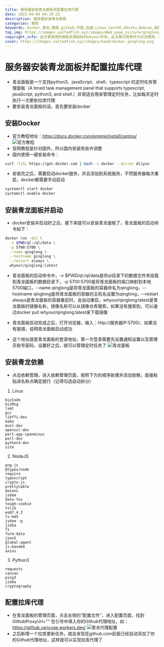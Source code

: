```yaml
---
title: 服务器安装青龙面板并配置拉库代理
date: 2022-04-04 04:19:23
description: 服务器安装青龙面板
categories: 教程
keywords: docker,青龙,教程,github,代理,加速,Linux,CentOS,Ubuntu,Debian,面板
top_img: https://images.saltedfish.xyz/images/Web_page_picture/qinglong.png
copyright_info: 此文章使用的面板资源版权归whyour所有，此文章仅用来作为交流使用，如有侵权，请立刻联系网站管理员，谢谢
cover: https://images.saltedfish.xyz/images/head/docker_qinglong.png
---
```

# 服务器安装青龙面板并配置拉库代理
* 青龙面板是一个支持python3、javaScript、shell、typescript 的定时任务管理面板（A timed task management panel that supports typescript, javaScript, python3, and shell.）非常适合用来管理定时任务，比如每天定时执行一次更新拉库代理
* 要安装青龙面板的话，首先要安装docker
## 安装Docker
* 官方教程地址：https://docs.docker.com/engine/install/centos/
![官方教程](https://images.saltedfish.xyz/images/Web_page_picture/docker_official.png)
* 官网教程是针对国外，所以国内安装有些许调整
* 国内使用一键安装命令：
```bash
curl -fsSL https://get.docker.com | bash -s docker --mirror Aliyun
```
* 安装完之后，需要启动docker服务，并且添加到系统服务，不然服务器每次重启，docker都需要手动启动
```bash
systemctl start docker
systemctl enable docker
```
## 安装青龙面板并启动
* docker安装并启动好之后，接下来就可以安装青龙面板了，青龙面板的启动命令如下：
```bash
docker run -dit \
  -v $PWD/ql:/ql/data \
  -p 5700:5700 \
  --name qinglong \
  --hostname qinglong \
  --restart always \
  whyour/qinglong:latest
  ```
* 青龙面板的启动命令中，-v $PWD/ql:/ql/data是将ql目录下的数据文件夹挂载到青龙面板的数据目录下，-p 5700:5700是将青龙面板的端口映射到本地5700端口，--name qinglong是将青龙面板的容器命名为qinglong，--hostname qinglong是将青龙面板的容器的主机名设置为qinglong，--restart always是青龙面板的容器重启时，会自动重启，whyour/qinglong:latest是青龙面板的镜像名称，镜像名称可以从镜像仓库搜索，如果没有搜索到，可以通过docker pull whyour/qinglong:latest来下载镜像

* 青龙面板启动完成之后，打开浏览器，输入：http://服务器IP:5700/，如果没有报错，说明青龙面板启动成功
* 这个地址就是青龙面板的登录地址，第一次登录需要先设置通知设置以及管理员账号密码，设置好之后，就可以管理定时任务了
![青龙面板](https://images.saltedfish.xyz/images/Web_page_picture/qinglong_Interface.png)
## 安装青龙依赖
* 点击依赖管理，进入依赖管理页面，按照下方的顺序新建并添加依赖，直接粘贴进名称点确定就行（记得勾选自动拆分）
1. Linux
```
bizCode
bizMsg
lxml
gcc
libffi-dev
make
musl-dev
openssl-dev
perl-app-cpanminus
perl-dev
python3-dev
site
```
2. NodeJS
```
png-js
@types/node
require
typescript
crypto-js
prettytable
dotenv
jsdom
date-fns
tough-cookie
tslib
ws@7.4.3
ts-md5
jsdom -g
jieba
fs
form-data
json5
global-agent
js-base64
axios
```
3. Python3
```
requests
canvas
ping3
jieba
cryptography
```

## 配置拉库代理
* 在青龙面板的管理页面，点击左侧的“配置文件”，进入配置页面，找到GithubProxyUrl="" 在引号中填入你的Github代理地址，如：https://github.yanyuge.workers.dev/
![青龙代理配置](https://images.saltedfish.xyz/images/Web_page_picture/qinglong_GithubProxyUrl.png)
* 之后新增一个拉库更新任务，就会发现在github.com前面已经自动添加了你的Github代理地址，这样就可以实现拉库代理了
